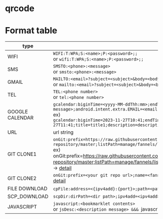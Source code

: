 # qrcode



# Format table

| type | format |  
| -------- | -------------- |  
| WIFI | `WIFI:T:WPA;S:<name>;P:<password>;;` <br> or `wifi:T:WPA;S:<name>;P:<password>;;` |  
| SMS | `SMSTO:<phone>:<message>` <br> or `smsto:<phone>:<message>` |  
| GMAIL | `MAILTO:<email>?subject=<subject>&body=<body>` <br> or `mailto:<email>?subject=<subject>&body=<body>` |  
| TEL | `TEL:<phone number>` <br> or `tel:<phone number>`  |  
| GOOGLE CALENDAR | `gcalendar:biginTime=<yyyy-MM-ddThh:mm>;endTime=<yyyy-MM-ddThh:mm>;title=<title str>;description=<description message>;android.intent.extra.EMAIL=<email ad>;eventLocation=<location name>` <br> ex)<br> `gcalendar:biginTime=2023-11-27T10:41;endTime=2023-11-27T11:41;title=title1;description=description1;android.intent.extra.EMAIL==https://mail.google.com/mail/u/0/#inbox;eventLocation=Net` |  
| URL | url string |  
| GIT CLONE1 | `onGit:prefix=https://raw.githubusercontent.com/puutaro/commandclick-repository/master;listPath=manage/fannels/list/fannels.txt;dirPath=fannel;name=<fannel name>` <br> ex)<br> onGit:prefix=https://raw.githubusercontent.com/puutaro/commandclick-repository/master;listPath=manage/fannels/list/fannels.txt;dirPath=fannel;name=newsSpeecher <br> -> [detail](https://github.com/puutaro/commandclick-repository?tab=readme-ov-file#procedure-1) |  
| GIT CLONE2 | `onGit:prefix=<your git repo url>;name=<fannel name>` <br> [detail](https://github.com/puutaro/commandclick-repository?tab=readme-ov-file#procedure-2) |  
| FILE DOWNLOAD | `cpFile:address=<{ipv4add}:{port}>;path=<path>((onMoveCurrentDir=on)`(;currentAppDirPathForServer=<current app dir for server>) |  
| SCP_DOWNLOAD | `scpDir:dirPath=<dir path>;ipv4add=<ipv4add>;port=<port>;userName=<user name>;password=<password>` |  
| JAVASCRIPT | `javascript:<bookmarklet contents>` <br> or `jsDesc:<description message> &&& `javascript:<bookmarklet contents>` |  
